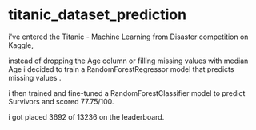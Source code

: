# titanic_dataset_prediction
i've entered the Titanic - Machine Learning from Disaster competition on Kaggle,

instead of dropping the Age column or filling missing values with median Age
i decided to train a RandomForestRegressor model that predicts missing values .

i then trained and fine-tuned a RandomForestClassifier model to predict Survivors 
and scored  77.75/100.

i got placed 3692 of 13236 on the leaderboard.

